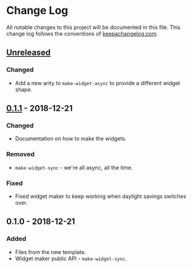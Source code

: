 # Change Log
All notable changes to this project will be documented in this file. This change log follows the conventions of [keepachangelog.com](http://keepachangelog.com/).

## [Unreleased]
### Changed
- Add a new arity to `make-widget-async` to provide a different widget shape.

## [0.1.1] - 2018-12-21
### Changed
- Documentation on how to make the widgets.

### Removed
- `make-widget-sync` - we're all async, all the time.

### Fixed
- Fixed widget maker to keep working when daylight savings switches over.

## 0.1.0 - 2018-12-21
### Added
- Files from the new template.
- Widget maker public API - `make-widget-sync`.

[Unreleased]: https://github.com/your-name/code-challenge/compare/0.1.1...HEAD
[0.1.1]: https://github.com/your-name/code-challenge/compare/0.1.0...0.1.1
